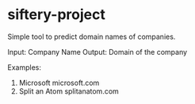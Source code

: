 # siftery-project

Simple tool to predict domain names of companies.

Input: Company Name
Output: Domain of the company

Examples:
1) Microsoft
    microsoft.com
2) Split an Atom
    splitanatom.com





